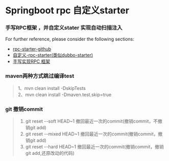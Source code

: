 # Springboot rpc 自定义starter

### 手写RPC框架 ，并自定义stater 实现自动扫描注入
For further reference, please consider the following sections:

* [rpc-starter-github](https://github.com/cao2068959/rpc-starter)
* [自定义-rpc-starter(类似dubbo-starter)](https://blog.csdn.net/u010928589/article/details/90293703)
* [手写实现RPC 框架](https://blog.csdn.net/u010928589/article/details/90291911)

### maven两种方式跳过编译test
> 1、mvn clean install -DskipTests  
> 2、mvn clean install -Dmaven.test.skip=true

### git 撤销commit
> 1. git reset --soft HEAD~1  撤回最近一次的commit(撤销commit，不撤销git add)
> 2. git reset --mixed HEAD~1 撤回最近一次的commit(撤销commit，撤销git add)
> 3. git reset --hard HEAD~1  撤回最近一次的commit(撤销commit，撤销git add,还原改动的代码)